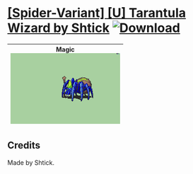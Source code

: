 # [\[Spider-Variant\] \[U\] Tarantula Wizard by Shtick](./) [![Download](https://img.shields.io/badge/Download--red?style=social&logo=github)](https://minhaskamal.github.io/DownGit/#/home?url=https://github.com/Klokinator/FE-Repo/tree/main/Battle%20Animations%2FMonsters%20-%20Basic%20Types%2F%5BSpider-Variant%5D%20%5BU%5D%20Tarantula%20Wizard%20by%20Shtick)

| <b>Magic</b><br/><img alt="Magic animation" src="./6.%20Magic/Magic.gif"/> |
| :---: |

## Credits

Made by Shtick.

